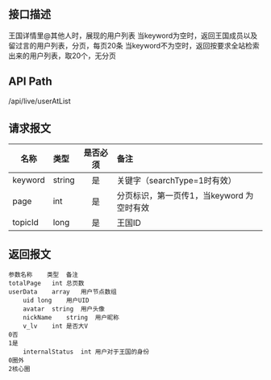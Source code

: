 ## 接口描述
王国详情里@其他人时，展现的用户列表
当keyword为空时，返回王国成员以及留过言的用户列表，分页，每页20条
当keyword不为空时，返回按要求全站检索出来的用户列表，取20个，无分页
## API Path
/api/live/userAtList
## 请求报文
|名称         |类型           |是否必须   |备注                                 |
|-------------|:--------------|:---------:|:------------------------------------|
|keyword    |string    |是    |关键字（searchType=1时有效）    |
|page    |int    |是    |分页标识，第一页传1，当keyword 为空时有效    |
|topicId    |long    |是    |王国ID    |
## 返回报文
    参数名称	类型	备注
    totalPage	int	总页数
    userData	array	用户节点数组
    	uid	long	用户UID
    	avatar	string	用户头像
    	nickName	string	用户昵称
    	v_lv	int	是否大V
    0否
    1是
    	internalStatus	int	用户对于王国的身份
    0圈外
    2核心圈
